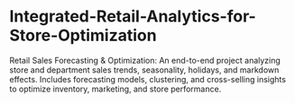 # Integrated-Retail-Analytics-for-Store-Optimization
Retail Sales Forecasting &amp; Optimization: An end-to-end project analyzing store and department sales trends, seasonality, holidays, and markdown effects. Includes forecasting models, clustering, and cross-selling insights to optimize inventory, marketing, and store performance.
